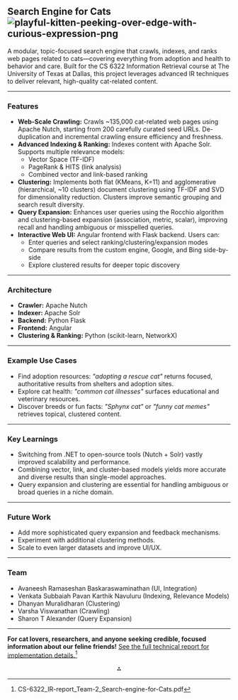 ## Search Engine for Cats ![playful-kitten-peeking-over-edge-with-curious-expression-png](https://github.com/user-attachments/assets/d9075100-3a50-4104-b117-455822589b9a)


A modular, topic-focused search engine that crawls, indexes, and ranks web pages related to cats—covering everything from adoption and health to behavior and care. Built for the CS 6322 Information Retrieval course at The University of Texas at Dallas, this project leverages advanced IR techniques to deliver relevant, high-quality cat-related content.

---

### Features

- **Web-Scale Crawling:**
Crawls ~135,000 cat-related web pages using Apache Nutch, starting from 200 carefully curated seed URLs. De-duplication and incremental crawling ensure efficiency and freshness.
- **Advanced Indexing \& Ranking:**
Indexes content with Apache Solr. Supports multiple relevance models:
    - Vector Space (TF-IDF)
    - PageRank \& HITS (link analysis)
    - Combined vector and link-based ranking
- **Clustering:**
Implements both flat (KMeans, K=11) and agglomerative (hierarchical, ~10 clusters) document clustering using TF-IDF and SVD for dimensionality reduction. Clusters improve semantic grouping and search result diversity.
- **Query Expansion:**
Enhances user queries using the Rocchio algorithm and clustering-based expansion (association, metric, scalar), improving recall and handling ambiguous or misspelled queries.
- **Interactive Web UI:**
Angular frontend with Flask backend. Users can:
    - Enter queries and select ranking/clustering/expansion modes
    - Compare results from the custom engine, Google, and Bing side-by-side
    - Explore clustered results for deeper topic discovery

---

### Architecture

- **Crawler:** Apache Nutch
- **Indexer:** Apache Solr
- **Backend:** Python Flask
- **Frontend:** Angular
- **Clustering \& Ranking:** Python (scikit-learn, NetworkX)

---

### Example Use Cases

- Find adoption resources:
_"adopting a rescue cat"_ returns focused, authoritative results from shelters and adoption sites.
- Explore cat health:
_"common cat illnesses"_ surfaces educational and veterinary resources.
- Discover breeds or fun facts:
_"Sphynx cat"_ or _"funny cat memes"_ retrieves topical, clustered content.

---

### Key Learnings

- Switching from .NET to open-source tools (Nutch + Solr) vastly improved scalability and performance.
- Combining vector, link, and cluster-based models yields more accurate and diverse results than single-model approaches.
- Query expansion and clustering are essential for handling ambiguous or broad queries in a niche domain.

---

### Future Work

- Add more sophisticated query expansion and feedback mechanisms.
- Experiment with additional clustering methods.
- Scale to even larger datasets and improve UI/UX.

---

### Team

- Avaneesh Ramaseshan Baskaraswaminathan (UI, Integration)
- Venkata Subbaiah Pavan Karthik Navuluru (Indexing, Relevance Models)
- Dhanyan Muralidharan (Clustering)
- Varsha Viswanathan (Crawling)
- Sharon T Alexander (Query Expansion)

---

**For cat lovers, researchers, and anyone seeking credible, focused information about our feline friends!**
[See the full technical report for implementation details.](https://github.com/sharona1ex/Search-Engine-for-Cats/blob/main/CS%206322_IR%20report_Team%202_Search%20engine%20for%20Cats.pdf)[^1]

[^1]: CS-6322_IR-report_Team-2_Search-engine-for-Cats.pdf

<div style="text-align: center">⁂</div>

[^1]: CS-6322_IR-report_Team-2_Search-engine-for-Cats.pdf

